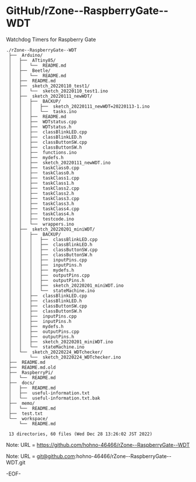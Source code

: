 # GitHub/rZone--RaspberryGate--WDT

Watchdog Timers for Raspberry Gate

    ./rZone--RaspberryGate--WDT
     ├──  Arduino/
     │   ├──  ATtiny85/
     │   │   └──  README.md
     │   ├──  Beetle/
     │   │   └──  README.md
     │   ├──  README.md
     │   ├──  sketch_20220110_test1/
     │   │   └──  sketch_20220110_test1.ino
     │   ├──  sketch_20220111_newWDT/
     │   │   ├──  BACKUP/
     │   │   │   ├──  sketch_20220111_newWDT=20220113-1.ino
     │   │   │   └──  tasks.ino
     │   │   ├──  README.md
     │   │   ├──  WDTstatus.cpp
     │   │   ├──  WDTstatus.h
     │   │   ├──  classBlinkLED.cpp
     │   │   ├──  classBlinkLED.h
     │   │   ├──  classButtonSW.cpp
     │   │   ├──  classButtonSW.h
     │   │   ├──  functions.ino
     │   │   ├──  mydefs.h
     │   │   ├──  sketch_20220111_newWDT.ino
     │   │   ├──  taskClass0.cpp
     │   │   ├──  taskClass0.h
     │   │   ├──  taskClass1.cpp
     │   │   ├──  taskClass1.h
     │   │   ├──  taskClass2.cpp
     │   │   ├──  taskClass2.h
     │   │   ├──  taskClass3.cpp
     │   │   ├──  taskClass3.h
     │   │   ├──  taskClass4.cpp
     │   │   ├──  taskClass4.h
     │   │   ├──  testcode.ino
     │   │   └──  wrappers.ino
     │   ├──  sketch_20220201_miniWDT/
     │   │   ├──  BACKUP/
     │   │   │   ├──  classBlinkLED.cpp
     │   │   │   ├──  classBlinkLED.h
     │   │   │   ├──  classButtonSW.cpp
     │   │   │   ├──  classButtonSW.h
     │   │   │   ├──  inputPins.cpp
     │   │   │   ├──  inputPins.h
     │   │   │   ├──  mydefs.h
     │   │   │   ├──  outputPins.cpp
     │   │   │   ├──  outputPins.h
     │   │   │   ├──  sketch_20220201_miniWDT.ino
     │   │   │   └──  stateMachine.ino
     │   │   ├──  classBlinkLED.cpp
     │   │   ├──  classBlinkLED.h
     │   │   ├──  classButtonSW.cpp
     │   │   ├──  classButtonSW.h
     │   │   ├──  inputPins.cpp
     │   │   ├──  inputPins.h
     │   │   ├──  mydefs.h
     │   │   ├──  outputPins.cpp
     │   │   ├──  outputPins.h
     │   │   ├──  sketch_20220201_miniWDT.ino
     │   │   └──  stateMachine.ino
     │   └──  sketch_20220224_WDTchecker/
     │       └──  sketch_20220224_WDTchecker.ino
     ├──  README.md
     ├──  README.md.old
     ├──  RaspberryPi/
     │   └──  README.md
     ├──  docs/
     │   ├──  README.md
     │   ├──  useful-information.txt
     │   └──  useful-information.txt.bak
     ├──  memo/
     │   └──  README.md
     ├──  test.txt
     └──  workspace/
         └──  README.md
     
     13 directories, 60 files (Wed Dec 28 13:26:02 JST 2022)


Note: URL = https://github.com/hohno-46466/rZone--RaspberryGate--WDT

Note: URL = git@github.com:hohno-46466/rZone--RaspberryGate--WDT.git

-EOF-
